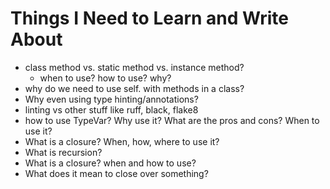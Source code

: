 # Things I Need to Learn and Write About
- class method vs. static method vs. instance method?
    - when to use? how to use? why?
- why do we need to use self. with methods in a class?
- Why even using type hinting/annotations?
- linting vs other stuff like ruff, black, flake8
- how to use TypeVar? Why use it? What are the pros and cons? When to use it?
- What is a closure? When, how, where to use it?
- What is recursion?
- What is a closure? when and how to use?
- What does it mean to close over something?
